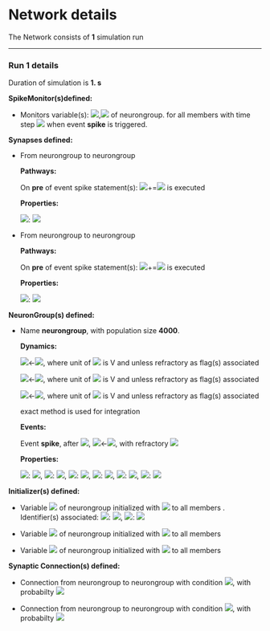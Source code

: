# Network details
The Network consists of **1**                            simulation run
_______________________________________________________________________________
### Run 1 details
Duration of simulation is **1. s**

**SpikeMonitor(s)defined:**
- 	Monitors variable(s): <img src="https://render.githubusercontent.com/render/math?math=t">,<img src="https://render.githubusercontent.com/render/math?math=i"> of neurongroup. for all members with time step <img src="https://render.githubusercontent.com/render/math?math=100. us"> when event **spike** is triggered.


**Synapses defined:**
- 	From neurongroup to neurongroup

	**Pathways:**

	On **pre** of event spike statement(s): <img src="https://render.githubusercontent.com/render/math?math=ge">+=<img src="https://render.githubusercontent.com/render/math?math=we"> is executed

	**Properties:**

	<img src="https://render.githubusercontent.com/render/math?math=we">: <img src="https://render.githubusercontent.com/render/math?math=1.62 mV">

- 	From neurongroup to neurongroup

	**Pathways:**

	On **pre** of event spike statement(s): <img src="https://render.githubusercontent.com/render/math?math=gi">+=<img src="https://render.githubusercontent.com/render/math?math=wi"> is executed

	**Properties:**

	<img src="https://render.githubusercontent.com/render/math?math=wi">: <img src="https://render.githubusercontent.com/render/math?math=-9. mV">


**NeuronGroup(s) defined:**
- Name **neurongroup**, with                population size **4000**.

	**Dynamics:**

	<img src="https://render.githubusercontent.com/render/math?math=\frac{d}{d t} ge">&#8592;<img src="https://render.githubusercontent.com/render/math?math=- \frac{ge}{taue}">, where unit of <img src="https://render.githubusercontent.com/render/math?math=ge"> is V and unless refractory as flag(s) associated

	<img src="https://render.githubusercontent.com/render/math?math=\frac{d}{d t} gi">&#8592;<img src="https://render.githubusercontent.com/render/math?math=- \frac{gi}{taui}">, where unit of <img src="https://render.githubusercontent.com/render/math?math=gi"> is V and unless refractory as flag(s) associated

	<img src="https://render.githubusercontent.com/render/math?math=\frac{d}{d t} v">&#8592;<img src="https://render.githubusercontent.com/render/math?math=\frac{El + ge + gi - v}{taum}">, where unit of <img src="https://render.githubusercontent.com/render/math?math=v"> is V and unless refractory as flag(s) associated

	exact method is used for integration

	**Events:**

	Event **spike**, after <img src="https://render.githubusercontent.com/render/math?math=v \gt Vt">, <img src="https://render.githubusercontent.com/render/math?math=v">&#8592;<img src="https://render.githubusercontent.com/render/math?math=Vr">, with refractory <img src="https://render.githubusercontent.com/render/math?math=5. ms">

	**Properties:**

	<img src="https://render.githubusercontent.com/render/math?math=taue">: <img src="https://render.githubusercontent.com/render/math?math=5. ms">, <img src="https://render.githubusercontent.com/render/math?math=Vt">: <img src="https://render.githubusercontent.com/render/math?math=-50. mV">, <img src="https://render.githubusercontent.com/render/math?math=taum">: <img src="https://render.githubusercontent.com/render/math?math=20. ms">, <img src="https://render.githubusercontent.com/render/math?math=taui">: <img src="https://render.githubusercontent.com/render/math?math=10. ms">, <img src="https://render.githubusercontent.com/render/math?math=Vr">: <img src="https://render.githubusercontent.com/render/math?math=-60. mV">, <img src="https://render.githubusercontent.com/render/math?math=El">: <img src="https://render.githubusercontent.com/render/math?math=-49. mV">


**Initializer(s) defined:**
- Variable <img src="https://render.githubusercontent.com/render/math?math=v"> of neurongroup initialized with <img src="https://render.githubusercontent.com/render/math?math=Vr + \left(- Vr + Vt\right).{rand}{\left(- \right)}"> to all members . Identifier(s) associated: 	<img src="https://render.githubusercontent.com/render/math?math=Vr">: <img src="https://render.githubusercontent.com/render/math?math=-60. mV">, <img src="https://render.githubusercontent.com/render/math?math=Vt">: <img src="https://render.githubusercontent.com/render/math?math=-50. mV">



- Variable <img src="https://render.githubusercontent.com/render/math?math=ge"> of neurongroup initialized with <img src="https://render.githubusercontent.com/render/math?math=0. V"> to all members 

- Variable <img src="https://render.githubusercontent.com/render/math?math=gi"> of neurongroup initialized with <img src="https://render.githubusercontent.com/render/math?math=0. V"> to all members 


**Synaptic Connection(s) defined:**
- Connection from neurongroup to neurongroup with condition <img src="https://render.githubusercontent.com/render/math?math=i \lt 3200">, with probabilty <img src="https://render.githubusercontent.com/render/math?math=0.02">

- Connection from neurongroup to neurongroup with condition <img src="https://render.githubusercontent.com/render/math?math=i \geq 3200">, with probabilty <img src="https://render.githubusercontent.com/render/math?math=0.02">

